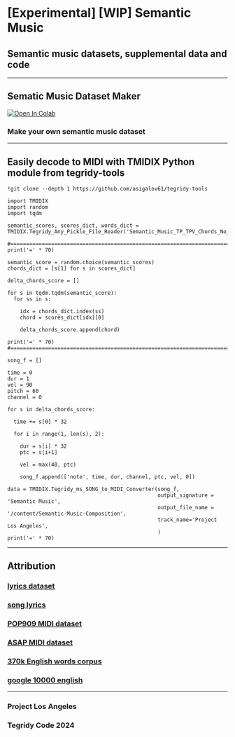 # [Experimental] [WIP] Semantic Music
## Semantic music datasets, supplemental data and code

***

## Sematic Music Dataset Maker

[![Open In Colab][colab-badge]][colab-notebook1]

[colab-notebook1]: <https://colab.research.google.com/github/asigalov61/Tegridy-MIDI-Dataset/blob/master/Semantic-Music/Semantic_Music_Dataset_Maker.ipynb>
[colab-badge]: <https://colab.research.google.com/assets/colab-badge.svg>

### Make your own semantic music dataset

***

## Easily decode to MIDI with TMIDIX Python module from tegridy-tools

```
!git clone --depth 1 https://github.com/asigalov61/tegridy-tools
```

```
import TMIDIX
import random
import tqdm

semantic_scores, scores_dict, words_dict = TMIDIX.Tegridy_Any_Pickle_File_Reader('Semantic_Music_TP_TPV_Chords_No_Velocity')
```

```
#===============================================================================
print('=' * 70)

semantic_score = random.choice(semantic_scores)
chords_dict = [s[1] for s in scores_dict]

delta_chords_score = []

for s in tqdm.tqdm(semantic_score):
  for ss in s:

    idx = chords_dict.index(ss)
    chord = scores_dict[idx][0]

    delta_chords_score.append(chord)

print('=' * 70)
#===============================================================================

song_f = []

time = 0
dur = 1
vel = 90
pitch = 60
channel = 0

for s in delta_chords_score:

  time += s[0] * 32

  for i in range(1, len(s), 2):
    
    dur = s[i] * 32
    ptc = s[i+1]

    vel = max(40, ptc)

    song_f.append(['note', time, dur, channel, ptc, vel, 0])

data = TMIDIX.Tegridy_ms_SONG_to_MIDI_Converter(song_f,
                                                output_signature = 'Semantic Music',
                                                output_file_name = '/content/Semantic-Music-Composition',
                                                track_name='Project Los Angeles',
                                                )
print('=' * 70)
```

***

## Attribution

### [lyrics dataset](https://huggingface.co/datasets/tsterbak/lyrics-dataset)
### [song lyrics](https://huggingface.co/datasets/amishshah/song_lyrics)
### [POP909 MIDI dataset](https://github.com/music-x-lab/POP909-Dataset)
### [ASAP MIDI dataset](https://github.com/fosfrancesco/asap-dataset)
### [370k English words corpus](https://www.kaggle.com/datasets/ruchi798/part-of-speech-tagging/)
### [google 10000 english](https://github.com/first20hours/google-10000-english)


***

### Project Los Angeles
### Tegridy Code 2024
